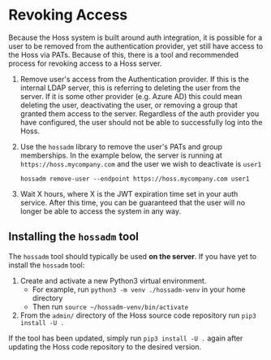 # Revoking Access

Because the Hoss system is built around auth integration, it is possible for a user to be removed from the authentication provider, yet still have access to the Hoss via PATs. Because of this, there is a tool and recommended process for revoking access to a Hoss server.

1) Remove user's access from the Authentication provider. If this is the internal LDAP server, this is referring to deleting the user from the server. If it is some other provider (e.g. Azure AD) this could mean deleting the user, deactivating the user, or removing a group that granted them access to the server. Regardless of the auth provider you have configured, the user should not be able to successfully log into the Hoss.
2) Use the `hossadm` library to remove the user's PATs and group memberships. In the example below, the server is running at `https://hoss.mycompany.com` and the user we wish to deactivate is `user1`

   ```
   hossadm remove-user --endpoint https://hoss.mycompany.com user1
   ```

3) Wait X hours, where X is the JWT expiration time set in your auth service. After this time, you can be guaranteed that the user will no longer be able to access the system in any way.


## Installing the `hossadm` tool

The `hossadm` tool should typically be used **on the server**. If you have yet to install the `hossadm` tool:

1. Create and activate a new Python3 virtual environment.
   * For example, run `python3 -m venv ./hossadm-venv` in your home directory
   * Then run `source ~/hossadm-venv/bin/activate` 
2. From the `admin/` directory of the Hoss source code repository run `pip3 install -U .`

If the tool has been updated, simply run `pip3 install -U .` again after updating the Hoss code repository to
the desired version.